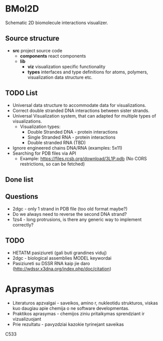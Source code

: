 # BMol2D

Schematic 2D biomolecule interactions visualizer.

## Source structure

- **src** project source code
  - **components** react components
  - **lib**
    - **viz** visualization specific functionality
    - **types** interfaces and type definitions for atoms, polymers, visualization data structure etc.

## TODO List

- Universal data structure to accommodate data for visualizations.
- Correct double stranded DNA interactions between sister strands.
- Universal Visualization system, that can adapted for multiple types of visualizations.
  - Visualization types:
    - Double Stranded DNA - protein interactions
    - Single Stranded RNA - protein interactions
    - Double stranded RNA (TBD)
- Ignore engineered chains DNA/RNA (examples: 5x11)
- Searching for PDB files via API
  - Example: https://files.rcsb.org/download/3L1P.pdb (No CORS restrictions, so can be fetched)

## Done list

## Questions

- 2dgc - only 1 strand in PDB file (too old format maybe?)
- Do we always need to reverse the second DNA strand?
- 1zs4 - long protrusions, is there any generic way to implement correctly?

## TODO

- HETATM pasiziureti (gali buti grandines viduj)
- 2dgc - biological assemblies MODEL keywordai
- Pasiziureti su DSSR RNA kaip jie daro (http://wdssr.x3dna.org/index.php/doc/citation)

# Aprasymas

- Literaturos apzvalgai - saveikos, amino r, nukleotidu strukturos, viskas kuo daugiau apie chemija o ne software developmentas.
- Praktikos aprasymas - chemijos ziniu pritaikymas sprendziant ir vizualizuojant
- Prie rezultatu - pavyzdziai kazokie tyrinejant saveikas

C533

